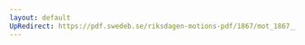 ```yaml
---
layout: default
UpRedirect: https://pdf.swedeb.se/riksdagen-motions-pdf/1867/mot_1867__fk__00029.pdf
---
```

